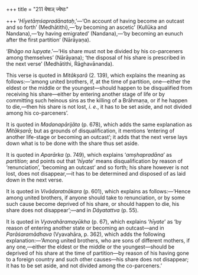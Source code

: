 +++
title = "211 येषाञ् ज्येष्ठः"

+++
‘*Hīyetāṃśapradānataḥ*,’—‘On account of having become an outcast and so
forth’ (Medhātithi),—‘by becoming an ascetic’ (Kullūka and Nandana),—‘by
having emigrated’ (Nandana),—‘by becoming an eunuch after the first
partition’ (Nārāyaṇa).

‘*Bhāgo na lupyate*.’—‘His share must not be divided by his co-parceners
among themselves’ (Nārāyaṇa); ‘the disposal of his share is prescribed
in the next verse’ (Medhātithi, Rāghavānanda).

This verse is quoted in *Mitākṣarā* (2. 139), which explains the meaning
as follows:—‘among united brothers, if, at the time of partition,
one—either the eldest or the middle or the youngest—should happen to be
disqualified from receiving his share—either by entering another stage
of life or by committing such heinous sins as the killing of a Brāhmaṇa,
or if he happen to die,—then his share is not lost, *i*. *e*., it has to
be set aside, and not divided among his co-parceners’.

It is quoted in *Madanapārijāta* (p. 678), which adds the same
explanation as *Mitākṣarā*; but as grounds of disqualification, it
mentions ‘entering of another life-stage or becoming an outcast’; it
adds that the next verse lays down what is to be done with the share
thus set aside.

It is quoted in *Aparārka* (p. 749), which explains ‘*amṣhapradāna*’ as
*partition*; and points out that ‘*hīyate*’ means disqualification by
reason of ‘renunciation’, ‘becoming an outcast’ and so forth; his share
however is not lost, does not disappear,—it has to be determined and
disposed of as laid down in the next verse.

It is quoted in *Vivādaratnākara* (p. 601), which explains as
follows:—‘Hence among united brothers, if anyone should take to
renunciation, or by some such cause become deprived of his share, or
should happen to die, his share does not disappear’;—and in *Dāyatattva*
(p. 55).

It is quoted in *Vyavahāramayūkha* (p. 67), which explains ‘*hīyate*’ as
‘by reason of entering another state or becoming an outcast—and in
*Parāśaramādhava* (Vyavahāra, p. 362), which adds the following
explanation:—‘Among united brothers, who are sons of different mothers,
if any one,—either the eldest or the middle or the youngest—should be
deprived of his share at the time of partition—by reason of his having
gone to a foreign country and such other causes—his share does not
disappear; it has to be set aside, and not divided among the
co-parceners.’


